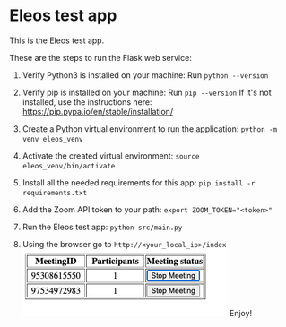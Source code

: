 # Eleos test app

This is the Eleos test app.

These are the steps to run the Flask web service:

1. Verify Python3 is installed on your machine: 
Run `python --version`

2. Verify pip is installed on your machine:
Run `pip --version` 
If it's not installed, use the instructions here: https://pip.pypa.io/en/stable/installation/

3. Create a Python virtual environment to run the application: 
`python -m venv eleos_venv
`
4. Activate the created virtual environment:
`source eleos_venv/bin/activate`

5. Install all the needed requirements for this app:
`pip install -r requirements.txt
`
6. Add the Zoom API token to your path:
`export ZOOM_TOKEN="<token>"
`
7. Run the Eleos test app:
`python src/main.py
`
8. Using the browser go to `http://<your_local_ip>/index`
![alt text](https://raw.githubusercontent.com/pavelzag/Eleos/main/images/screenshot1.png)
Enjoy!

